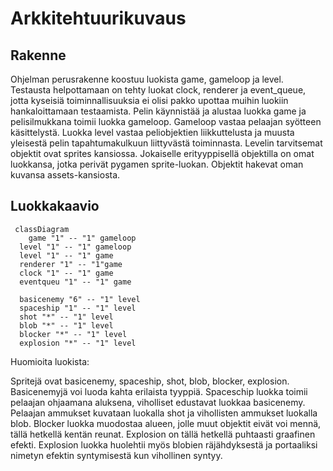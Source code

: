 # Arkkitehtuurikuvaus

## Rakenne

Ohjelman perusrakenne koostuu luokista game, gameloop ja level. Testausta helpottamaan on tehty luokat clock, renderer ja event_queue, jotta kyseisiä toiminnallisuuksia ei olisi pakko upottaa muihin luokiin hankaloittamaan testaamista.
Pelin käynnistää ja alustaa luokka game ja pelisilmukkana toimii luokka gameloop. Gameloop vastaa pelaajan syötteen käsittelystä. Luokka level vastaa peliobjektien liikkuttelusta ja muusta yleisestä pelin tapahtumakulkuun liittyvästä toiminnasta. Levelin tarvitsemat objektit ovat sprites kansiossa. Jokaiselle erityyppisellä objektilla on omat luokkansa, jotka perivät pygamen sprite-luokan. Objektit hakevat oman kuvansa assets-kansiosta.

## Luokkakaavio
```mermaid
 classDiagram
	game "1" -- "1" gameloop
  level "1" -- "1" gameloop
  level "1" -- "1" game
  renderer "1" -- "1"game
  clock "1" -- "1" game
  eventqueu "1" -- "1" game
  
  basicenemy "6" -- "1" level
  spaceship "1" -- "1" level
  shot "*" -- "1" level
  blob "*" -- "1" level
  blocker "*" -- "1" level
  explosion "*" -- "1" level

```

Huomioita luokista:

Spritejä ovat basicenemy, spaceship, shot, blob, blocker, explosion. Basicenemyjä voi luoda kahta erilaista tyyppiä.
Spaceschip luokka toimii pelaajan ohjaamana aluksena, viholliset edustavat luokkaa basicenemy.
Pelaajan ammukset kuvataan luokalla shot ja vihollisten ammukset luokalla blob. Blocker luokka muodostaa alueen, jolle muut objektit eivät voi mennä, tällä hetkellä kentän reunat. Explosion on tällä hetkellä puhtaasti graafinen efekti. Explosion luokka huolehtii myös blobien räjähdyksestä ja portaaliksi nimetyn efektin syntymisestä kun vihollinen syntyy. 
